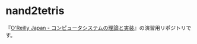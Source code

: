 # nand2tetris

『[O'Reilly Japan - コンピュータシステムの理論と実装](http://www.amazon.co.jp/dp/4873117127/)』の演習用リポジトリです。
